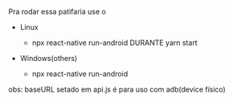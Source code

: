 Pra rodar essa patifaria use o

- Linux
  - npx react-native run-android DURANTE yarn start 

- Windows(others)
  - npx react-native run-android

obs: baseURL setado em api.js é para uso com adb(device físico)
